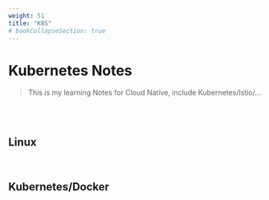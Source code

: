 ```yaml
---
weight: 51
title: "K8S"
# bookCollapseSection: true
---
```


# Kubernetes Notes
> This is my learning Notes for Cloud Native, include Kubernetes/Istio/...

<br/>


<br/>

## Linux



<br/>

## Kubernetes/Docker

